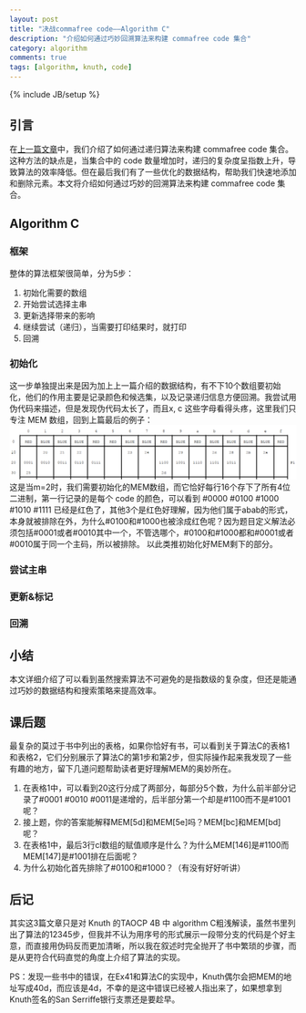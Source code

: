 ```yaml
---
layout: post
title: "决战commafree code——Algorithm C"
description: "介绍如何通过巧妙回溯算法来构建 commafree code 集合"
category: algorithm
comments: true
tags: [algorithm, knuth, code]
---
```


{% include JB/setup %}

## 引言
在[上一篇文章](/2024/11/commafree-code-gen.html)中，我们介绍了如何通过递归算法来构建 commafree code 集合。这种方法的缺点是，当集合中的 code 数量增加时，递归的复杂度呈指数上升，导致算法的效率降低。但在最后我们有了一些优化的数据结构，帮助我们快速地添加和删除元素。本文将介绍如何通过巧妙的回溯算法来构建 commafree code 集合。
<!--more-->

## Algorithm C
### 框架
整体的算法框架很简单，分为5步：
1. 初始化需要的数组
2. 开始尝试选择主串
3. 更新选择带来的影响
4. 继续尝试（递归），当需要打印结果时，就打印
5. 回溯


### 初始化
这一步单独提出来是因为加上上一篇介绍的数据结构，有不下10个数组要初始化，他们的作用主要是记录颜色和候选集，以及记录递归信息方便回溯。我尝试用伪代码来描述，但是发现伪代码太长了，而且x, c 这些字母看得头疼，这里我们只专注 MEM 数组，回到上篇最后的例子：![alt text](/images/commafree-ex.png)
这是当m=2时，我们需要初始化的MEM数组，而它恰好每行16个存下了所有4位二进制，第一行记录的是每个 code 的颜色，可以看到 #0000 #0100 #1000 #1010 #1111 已经是红色了，其他3个是红色好理解，因为他们属于abab的形式，本身就被排除在外，为什么#0100和#1000也被涂成红色呢？因为题目定义解法必须包括#0001或者#0010其中一个，不管选哪个，#0100和#1000都和#0001或者#0010属于同一个主码，所以被排除。
以此类推初始化好MEM剩下的部分。

### 尝试主串

### 更新&标记

### 回溯


## 小结
本文详细介绍了可以看到虽然搜索算法不可避免的是指数级的复杂度，但还是能通过巧妙的数据结构和搜索策略来提高效率。
## 课后题
最复杂的莫过于书中列出的表格，如果你恰好有书，可以看到关于算法C的表格1和表格2，它们分别展示了算法C的第1步和第2步，但实际操作起来我发现了一些有趣的地方，留下几道问题帮助读者更好理解MEM的奥妙所在。
1. 在表格1中，可以看到20这行分成了两部分，每部分5个数，为什么前半部分记录了#0001 #0010 #0011是递增的，后半部分第一个却是#1100而不是#1001呢？
2. 接上题，你的答案能解释MEM[5d]和MEM[5e]吗？MEM[bc]和MEM[bd]呢？
3. 在表格1中，最后3行cl数组的赋值顺序是什么？为什么MEM[146]是#1100而MEM[147]是#1001排在后面呢？
4. 为什么初始化首先排除了#0100和#1000？（有没有好好听讲）

## 后记
其实这3篇文章只是对 Knuth 的TAOCP 4B 中 algorithm C粗浅解读，虽然书里列出了算法的12345步，但我并不认为用序号的形式展示一段带分支的代码是个好主意，而直接用伪码反而更加清晰，所以我在叙述时完全抛开了书中繁琐的步骤，而是从更符合代码直觉的角度上介绍了算法的实现。

PS：发现一些书中的错误，在Ex41和算法C的实现中，Knuth偶尔会把MEM的地址写成40d，而应该是4d，不幸的是这中错误已经被人指出来了，如果想拿到Knuth签名的San Serriffe银行支票还是要趁早。
